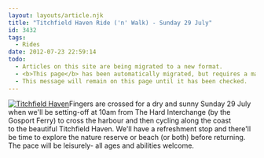 ```yaml
---
layout: layouts/article.njk
title: "Titchfield Haven Ride ('n' Walk) - Sunday 29 July"
id: 3432
tags:
  - Rides
date: 2012-07-23 22:59:14
todo:
  - Articles on this site are being migrated to a new format.
  - <b>This page</b> has been automatically migrated, but requires a manual check-&amp;-tune to ensure the format and links all work as expected.
  - This message will remain on this page until it has been checked.
---
```


[![Titchfield Haven](http://www.pompeybug.co.uk/wp-content/uploads/2012/07/Titchfield-Haven2-300x198.jpg "Titchfield Haven")](http://www.pompeybug.co.uk/wp-content/uploads/2012/07/Titchfield-Haven2.jpg)Fingers are crossed for a dry and sunny Sunday 29 July when we'll be setting-off at 10am from The Hard Interchange (by the Gosport Ferry) to cross the harbour and then cycling along the coast to the beautiful Titchfield Haven. We'll have a refreshment stop and there'll be time to explore the nature reserve or beach (or both) before returning. The pace will be leisurely- all ages and abilities welcome.